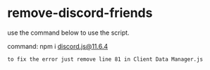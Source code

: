 # remove-discord-friends

use the command below to use the script.

command: npm i discord.js@11.6.4

`to fix the error just remove line 81 in Client Data Manager.js`
